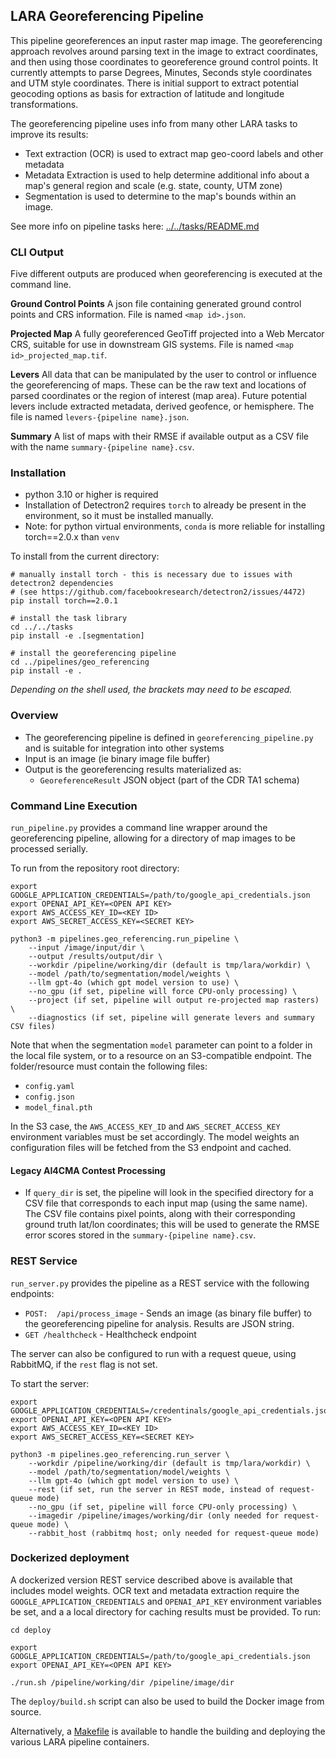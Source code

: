 
## LARA Georeferencing Pipeline


This pipeline georeferences an input raster map image. The georeferencing approach revolves around parsing text in the image to extract coordinates, and then using those coordinates to georeference ground control points. It currently attempts to parse Degrees, Minutes, Seconds style coordinates and UTM style coordinates. There is initial support to extract potential geocoding options as basis for extraction of latitude and longitude transformations.

The georeferencing pipeline uses info from many other LARA tasks to improve its results:
* Text extraction (OCR) is used to extract map geo-coord labels and other metadata
* Metadata Extraction is used to help determine additional info about a map's general region and scale (e.g. state, county, UTM zone)
* Segmentation is used to determine to the map's bounds within an image.

See more info on pipeline tasks here: [../../tasks/README.md](../../tasks/README.md)


### CLI Output

Five different outputs are produced when georeferencing is executed at the command line.

**Ground Control Points**
A json file containing generated ground control points and CRS information.  File is named `<map id>.json`.

**Projected Map**
A fully georeferenced GeoTiff projected into a Web Mercator CRS, suitable for use in downstream GIS systems.  File is named `<map id>_projected_map.tif`.

**Levers**
All data that can be manipulated by the user to control or influence the georeferencing of maps. These can be the raw text and locations of parsed coordinates or the region of interest (map area). Future potential levers include extracted metadata, derived geofence, or hemisphere. The file is named `levers-{pipeline name}.json`.

**Summary**
A list of maps with their RMSE if available output as a CSV file with the name `summary-{pipeline name}.csv`.

### Installation

* python 3.10 or higher is required
* Installation of Detectron2 requires `torch` to already be present in the environment, so it must be installed manually.
* Note: for python virtual environments, `conda` is more reliable for installing torch==2.0.x than `venv`

To install from the current directory:
```
# manually install torch - this is necessary due to issues with detectron2 dependencies
# (see https://github.com/facebookresearch/detectron2/issues/4472)
pip install torch==2.0.1

# install the task library
cd ../../tasks
pip install -e .[segmentation]

# install the georeferencing pipeline
cd ../pipelines/geo_referencing
pip install -e .
```
*Depending on the shell used, the brackets may need to be escaped.*

### Overview ###

* The georeferencing pipeline is defined in `georeferencing_pipeline.py` and is suitable for integration into other systems
* Input is an image (ie binary image file buffer)
* Output is the georeferencing results materialized as:
  * `GeoreferenceResult` JSON object (part of the CDR TA1 schema)

### Command Line Execution ###
`run_pipeline.py` provides a command line wrapper around the georeferencing pipeline, allowing for a directory of map images to be processed serially.

To run from the repository root directory:
```
export GOOGLE_APPLICATION_CREDENTIALS=/path/to/google_api_credentials.json
export OPENAI_API_KEY=<OPEN API KEY>
export AWS_ACCESS_KEY_ID=<KEY ID>
export AWS_SECRET_ACCESS_KEY=<SECRET KEY>

python3 -m pipelines.geo_referencing.run_pipeline \
    --input /image/input/dir \
    --output /results/output/dir \
    --workdir /pipeline/working/dir (default is tmp/lara/workdir) \
    --model /path/to/segmentation/model/weights \
    --llm gpt-4o (which gpt model version to use) \
    --no_gpu (if set, pipeline will force CPU-only processing) \
    --project (if set, pipeline will output re-projected map rasters) \
    --diagnostics (if set, pipeline will generate levers and summary CSV files)
```
Note that when the segmentation `model` parameter can point to a folder in the local file system, or to a resource on an S3-compatible endpoint. The folder/resource must contain the following files:
* `config.yaml`
* `config.json`
* `model_final.pth`

In the S3 case, the `AWS_ACCESS_KEY_ID` and `AWS_SECRET_ACCESS_KEY` environment variables must be set accordingly.  The model weights an configuration files will be fetched from the S3 endpoint and cached.

#### Legacy AI4CMA Contest Processing

* If `query_dir` is set, the pipeline will look in the specified directory for a CSV file that corresponds to each input map (using the same name).  The CSV file contains pixel points, along with their corresponding ground truth lat/lon coordinates; this will be used to generate the RMSE error scores stored in the `summary-{pipeline name}.csv`.

### REST Service ###
`run_server.py` provides the pipeline as a REST service with the following endpoints:
* ```POST:  /api/process_image``` - Sends an image (as binary file buffer) to the georeferencing pipeline for analysis. Results are JSON string.
* ```GET /healthcheck``` - Healthcheck endpoint

The server can also be configured to run with a request queue, using RabbitMQ, if the `rest` flag is not set.

To start the server:
```
export GOOGLE_APPLICATION_CREDENTIALS=/credentinals/google_api_credentials.json
export OPENAI_API_KEY=<OPEN API KEY>
export AWS_ACCESS_KEY_ID=<KEY ID>
export AWS_SECRET_ACCESS_KEY=<SECRET KEY>

python3 -m pipelines.geo_referencing.run_server \
    --workdir /pipeline/working/dir (default is tmp/lara/workdir) \
    --model /path/to/segmentation/model/weights \
    --llm gpt-4o (which gpt model version to use) \
    --rest (if set, run the server in REST mode, instead of request-queue mode)
    --no_gpu (if set, pipeline will force CPU-only processing) \
    --imagedir /pipeline/images/working/dir (only needed for request-queue mode) \
    --rabbit_host (rabbitmq host; only needed for request-queue mode)
```


### Dockerized deployment

A dockerized version REST service described above is available that includes model weights. OCR text and metadata extraction require the `GOOGLE_APPLICATION_CREDENTIALS` and `OPENAI_API_KEY` environment variables be set, and a
a local directory for caching results must be provided.  To run:

```
cd deploy

export GOOGLE_APPLICATION_CREDENTIALS=/path/to/google_api_credentials.json
export OPENAI_API_KEY=<OPEN API KEY>

./run.sh /pipeline/working/dir /pipeline/image/dir
```

The `deploy/build.sh` script can also be used to build the Docker image from source.

Alternatively, a [Makefile](../../Makefile) is available to handle the building and deploying the various LARA pipeline containers.